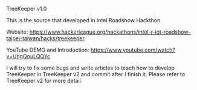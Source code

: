 TreeKeeper v1.0

This is the source that developed in Intel Roadshow Hackthon

Website: https://www.hackerleague.org/hackathons/intel-r-iot-roadshow-taipei-taiwan/hacks/treekeeper

YouTube DEMO and Introduction: https://www.youtube.com/watch?v=UhgQouLQQYc

I will try to fix some bugs and write articles to teach how to develop TreeKeeper in TreeKeeper v2 and commit after I finish it. Please refer to TreeKeeper v2 for more detail.
